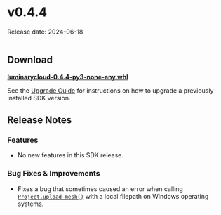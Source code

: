 # v0.4.4

Release date: 2024-06-18

```{include} ../early-access.md
```

## Download

**[luminarycloud-0.4.4-py3-none-any.whl](https://storage.googleapis.com/luminarycloud-learning/sample-projects/lc-sdk/api-files/luminarycloud-0.4.4-py3-none-any.whl)**

See the [Upgrade Guide](./index.md#upgrade-guide) for instructions on how to upgrade a previously
installed SDK version.

## Release Notes

### Features

- No new features in this SDK release.

### Bug Fixes & Improvements

- Fixes a bug that sometimes caused an error when calling
[`Project.upload_mesh()`](#luminarycloud.project.Project.upload_mesh) with a
local filepath on Windows operating systems.